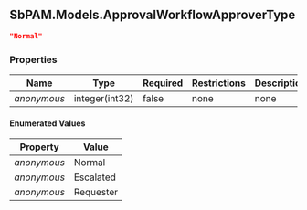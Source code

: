 
<h2 id="tocS_SbPAM.Models.ApprovalWorkflowApproverType">SbPAM.Models.ApprovalWorkflowApproverType</h2>

<a id="schemasbpam.models.approvalworkflowapprovertype"></a>
<a id="schema_SbPAM.Models.ApprovalWorkflowApproverType"></a>
<a id="tocSsbpam.models.approvalworkflowapprovertype"></a>
<a id="tocssbpam.models.approvalworkflowapprovertype"></a>

```json
"Normal"

```

### Properties

|Name|Type|Required|Restrictions|Description|
|---|---|---|---|---|
|*anonymous*|integer(int32)|false|none|none|

#### Enumerated Values

|Property|Value|
|---|---|
|*anonymous*|Normal|
|*anonymous*|Escalated|
|*anonymous*|Requester|


